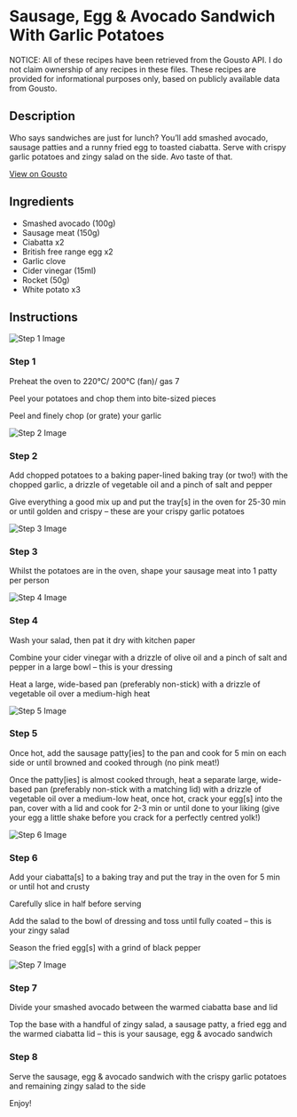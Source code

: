 # Sausage, Egg & Avocado Sandwich With Garlic Potatoes

NOTICE: All of these recipes have been retrieved from the Gousto API. I do not claim ownership of any recipes in these files. These recipes are provided for informational purposes only, based on publicly available data from Gousto.

## Description

Who says sandwiches are just for lunch? You’ll add smashed avocado, sausage patties and a runny fried egg to toasted ciabatta. Serve with crispy garlic potatoes and zingy salad on the side. Avo taste of that.

[View on Gousto](https://www.gousto.co.uk/recipes/cookbook/sausage-egg-avocado-sandwich-with-crispy-garlic-potatoes)

## Ingredients

- Smashed avocado (100g)
- Sausage meat (150g)
- Ciabatta x2
- British free range egg x2
- Garlic clove
- Cider vinegar (15ml)
- Rocket (50g)
- White potato x3

## Instructions

![Step 1 Image](https://production-media.gousto.co.uk/cms/recipe-step-image/step-1-1721060464772-x200.jpg)

### Step 1

Preheat the oven to 220°C/ 200°C (fan)/ gas 7

Peel your potatoes and chop them into bite-sized pieces

Peel and finely chop (or grate) your garlic

![Step 2 Image](https://production-media.gousto.co.uk/cms/recipe-step-image/step-2-1721060469030-x200.jpg)

### Step 2

Add chopped potatoes to a baking paper-lined baking tray (or two!) with the chopped garlic, a drizzle of vegetable oil and a pinch of salt and pepper

Give everything a good mix up and put the tray[s] in the oven for 25-30 min or until golden and crispy – these are your crispy garlic potatoes

![Step 3 Image](https://production-media.gousto.co.uk/cms/recipe-step-image/step-3-1721060472304-x200.jpg)

### Step 3

Whilst the potatoes are in the oven, shape your sausage meat into 1 patty per person

![Step 4 Image](https://production-media.gousto.co.uk/cms/recipe-step-image/step-4-1721060485948-x200.jpg)

### Step 4

Wash your salad, then pat it dry with kitchen paper

Combine your cider vinegar with a drizzle of<span class="text-danger"> </span>olive oil and a pinch of salt and pepper in a large bowl – this is your dressing

Heat a large, wide-based pan (preferably non-stick) with a drizzle of vegetable oil over a medium-high heat

![Step 5 Image](https://production-media.gousto.co.uk/cms/recipe-step-image/step-5-1721060491676-x200.jpg)

### Step 5

Once hot, add the sausage patty[ies] to the pan and cook for 5 min on each side or until browned and cooked through (no pink meat!)

Once the patty[ies] is almost cooked through, heat a separate large, wide-based pan (preferably non-stick with a matching lid) with a drizzle of vegetable oil over a medium-low heat, once hot, crack your egg[s] into the pan, cover with a lid and cook for 2-3 min or until done to your liking (give your egg a little shake before you crack for a perfectly centred yolk!)

![Step 6 Image](https://production-media.gousto.co.uk/cms/recipe-step-image/step-6-1721060495241-x200.jpg)

### Step 6

Add your ciabatta[s] to a baking tray and put the tray in the oven for 5 min or until hot and crusty

Carefully slice in half before serving

Add the salad to the bowl of dressing and toss until fully coated – this is your zingy salad

Season the fried egg[s] with a grind of black pepper

![Step 7 Image](https://production-media.gousto.co.uk/cms/recipe-step-image/step-7-1721060508928-x200.jpg)

### Step 7

Divide your smashed avocado between the warmed ciabatta base and lid

Top the base with a handful of zingy salad, a sausage patty, a fried egg and the warmed ciabatta lid – this is your sausage, egg & avocado sandwich

### Step 8

Serve the sausage, egg & avocado sandwich with the crispy garlic potatoes and remaining zingy salad to the side

Enjoy!

